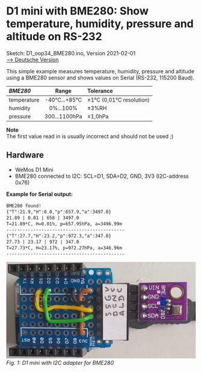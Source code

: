 # D1 mini with BME280: Show temperature, humidity, pressure and altitude on RS-232
Sketch: D1_oop34_BME280.ino, Version 2021-02-01   
[--> Deutsche Version](./LIESMICH.md "Deutsche Version")   

This simple example measures temperature, humidity, pressure and altitude using a BME280 sensor and shows values on Serial (RS-232, 115200 Baud).   
   
| ___BME280___  | Range                 | Tolerance     |
|:------------- |:---------------------:|:------------- |
| temperature   | -40&deg;C...+85&deg;C | &#x00B1;1&deg;C (0,01&deg;C resolution) |
| humidity      | 0%...100%             | &#x00B1;3%RH   |
| pressure      | 300...1100hPa         | &#x00B1;1,0hPa |   
   
__Note__   
The first value read in is usually incorrect and should not be used ;)   
   
## Hardware
* WeMos D1 Mini
* BME280 connected to I2C: SCL=D1, SDA=D2, GND, 3V3 (I2C-address 0x76)

**Example for Serial output:**
```
BME280 found!
{"T":21.9,"H":0.0,"p":657.9,"a":3497.0}
21.89 | 0.01 | 658 | 3497.0
T=21.89*C, H=0.01%, p=657.95hPa, a=3496.99m
--------------------------------------------
{"T":27.7,"H":23.2,"p":972.3,"a":347.0}
27.73 | 23.17 | 972 | 347.0
T=27.73*C, H=23.17%, p=972.27hPa, a=346.96m
--------------------------------------------
```

![BME280 I2C Adapter](./images/D1_BME280Adapter1.png "BME280 I2C Adapter")    
_Fig. 1: D1 mini with I2C adapter for BME280_   

